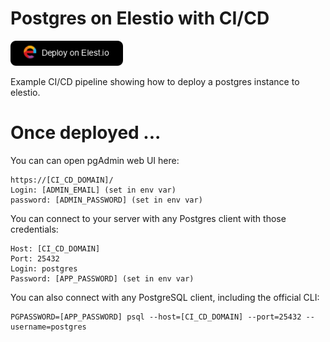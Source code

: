 # Postgres on Elestio with CI/CD

<a href="https://dash.elest.io/deploy?source=cicd&social=dockerCompose&url=https://github.com/elestio-examples/docker-compose-mysql"><img src="deploy-on-elestio.png" alt="Deploy on Elest.io" width="180px" /></a>

Example CI/CD pipeline showing how to deploy a postgres instance to elestio.

# Once deployed ...

You can can open pgAdmin web UI here:

    https://[CI_CD_DOMAIN]/
    Login: [ADMIN_EMAIL] (set in env var)
    password: [ADMIN_PASSWORD] (set in env var)


You can connect to your server with any Postgres client with those credentials:

    Host: [CI_CD_DOMAIN]
    Port: 25432
    Login: postgres
    Password: [APP_PASSWORD] (set in env var)

You can also connect with any PostgreSQL client, including the official CLI:
    
    PGPASSWORD=[APP_PASSWORD] psql --host=[CI_CD_DOMAIN] --port=25432 --username=postgres
